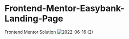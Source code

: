 # Frontend-Mentor-Easybank-Landing-Page
Frontend Mentor Solution
![2022-06-16 (2)](https://user-images.githubusercontent.com/63678712/173958561-d75fd716-2316-467b-a4b4-6105b7e9d782.png)
